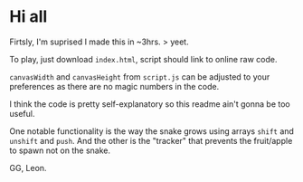 # Hi all

Firtsly, I'm suprised I made this in ~3hrs. > yeet.

To play, just download `index.html`, script should link to online raw code.

`canvasWidth` and `canvasHeight` from `script.js` can be adjusted
to your preferences as there are no magic numbers in the code.

I think the code is pretty self-explanatory so this readme ain't
gonna be too useful.

One notable functionality is the way the snake grows using arrays `shift` and `unshift` and `push`.
And the other is the "tracker" that prevents the fruit/apple to spawn not on the snake.

GG, Leon. 